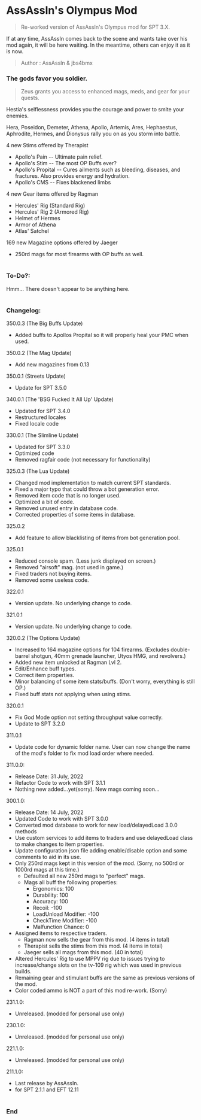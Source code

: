 # AssAssIn's Olympus Mod
>Re-worked version of AssAssIn's Olympus mod for SPT 3.X.

If at any time, AssAssIn comes back to the scene and wants take over his mod again, it will be here waiting. In the meantime, others can enjoy it as it is now.

>Author  : AssAssIn & jbs4bmx


### The gods favor you soldier.
>Zeus grants you access to enhanced mags, meds, and gear for your quests.

Hestia's selflessness provides you the courage and power to smite your enemies.

Hera, Poseidon, Demeter, Athena, Apollo, Artemis, Ares, Hephaestus, Aphrodite, Hermes, and Dionysus rally you on as you storm into battle.


4 new Stims offered by Therapist
  - Apollo's Pain -- Ultimate pain relief.
  - Apollo's Stim -- The most OP Buffs ever?
  - Apollo's Propital -- Cures ailments such as bleeding, diseases, and fractures. Also provides energy and hydration.
  - Apollo's CMS -- Fixes blackened limbs

4 new Gear items offered by Ragman
  - Hercules' Rig (Standard Rig)
  - Hercules' Rig 2 (Armored Rig)
  - Helmet of Hermes
  - Armor of Athena
  - Atlas' Satchel

169 new Magazine options offered by Jaeger
  - 250rd mags for most firearms with OP buffs as well.
#

### To-Do?:
Hmm... There doesn't appear to be anything here.
#

### Changelog:
350.0.3 (The Big Buffs Update)
  - Added buffs to Apollos Propital so it will properly heal your PMC when used.

350.0.2 (The Mag Update)
  - Add new magazines from 0.13

350.0.1 (Streets Update)
  - Update for SPT 3.5.0

340.0.1 (The 'BSG Fucked It All Up' Update)
  - Updated for SPT 3.4.0
  - Restructured locales
  - Fixed locale code

330.0.1 (The Slimline Update)
  - Updated for SPT 3.3.0
  - Optimized code
  - Removed ragfair code (not necessary for functionality)

325.0.3 (The Lua Update)
  - Changed mod implementation to match current SPT standards.
  - Fixed a major typo that could throw a bot generation error.
  - Removed item code that is no longer used.
  - Optimized a bit of code.
  - Removed unused entry in database code.
  - Corrected properties of some items in database.

325.0.2
  - Add feature to allow blacklisting of items from bot generation pool.

325.0.1
  - Reduced console spam. (Less junk displayed on screen.)
  - Removed "airsoft" mag. (not used in game.)
  - Fixed traders not buying items.
  - Removed some useless code.

322.0.1
  - Version update. No underlying change to code.

321.0.1
  - Version update. No underlying change to code.

320.0.2 (The Options Update)
  - Increased to 164 magazine options for 104 firearms. (Excludes double-barrel shotgun, 40mm grenade launcher, Utyos HMG, and revolvers.)
  - Added new item unlocked at Ragman Lvl 2.
  - Edit/Enhance buff types.
  - Correct item properties.
  - Minor balancing of some item stats/buffs. (Don't worry, everything is still OP.)
  - Fixed buff stats not applying when using stims.

320.0.1
  - Fix God Mode option not setting throughput value correctly.
  - Update to SPT 3.2.0

311.0.1
  - Update code for dynamic folder name. User can now change the name of the mod's folder to fix mod load order where needed.

311.0.0:
  - Release Date: 31 July, 2022
  - Refactor Code to work with SPT 3.1.1
  - Nothing new added...yet(sorry). New mags coming soon...

300.1.0:
  - Release Date: 14 July, 2022
  - Updated Code to work with SPT 3.0.0
  - Converted mod database to work for new load/delayedLoad 3.0.0 methods
  - Use custom services to add items to traders and use delayedLoad class to make changes to item properties.
  - Update configuration json file adding enable/disable option and some comments to aid in its use.
  - Only 250rd mags kept in this version of the mod. (Sorry, no 500rd or 1000rd mags at this time.)
    - Defaulted all new 250rd mags to "perfect" mags.
    - Mags all buff the following properties:
      - Ergonomics: 100
      - Durability: 100
      - Accuracy: 100
      - Recoil: -100
      - LoadUnload Modifier: -100
      - CheckTime Modifier: -100
      - Malfunction Chance: 0
  - Assigned items to respective traders.
    - Ragman now sells the gear from this mod. (4 items in total)
    - Therapist sells the stims from this mod. (4 items in total)
    - Jaeger sells all mags from this mod. (40 in total)
  - Altered Hercules' Rig to use MPPV rig due to issues trying to increase/change slots on the tv-109 rig which was used in previous builds.
  - Remaining gear and stimulant buffs are the same as previous versions of the mod.
  - Color coded ammo is NOT a part of this mod re-work. (Sorry)

231.1.0:
  - Unreleased. (modded for personal use only)

230.1.0:
  - Unreleased. (modded for personal use only)

221.1.0:
  - Unreleased. (modded for personal use only)

211.1.0:
  - Last release by AssAssIn.
  - for SPT 2.1.1 and EFT 12.11
#

### End
#